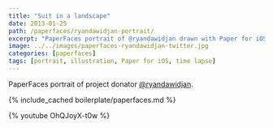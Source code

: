 ```yaml
---
title: "Suit in a landscape"
date: 2013-01-25
path: /paperfaces/ryandawidjan-portrait/
excerpt: "PaperFaces portrait of @ryandawidjan drawn with Paper for iOS on an iPad."
image: ../../images/paperfaces-ryandawidjan-twitter.jpg
categories: [paperfaces]
tags: [portrait, illustration, Paper for iOS, time lapse]
---
```


PaperFaces portrait of project donator [@ryandawidjan](https://twitter.com/ryandawidjan).

{% include_cached boilerplate/paperfaces.md %}

{% youtube OhQJoyX-t0w %}
